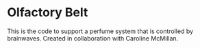 # Olfactory Belt

This is the code to support a perfume system that is controlled by brainwaves. Created in collaboration with Caroline McMillan.
